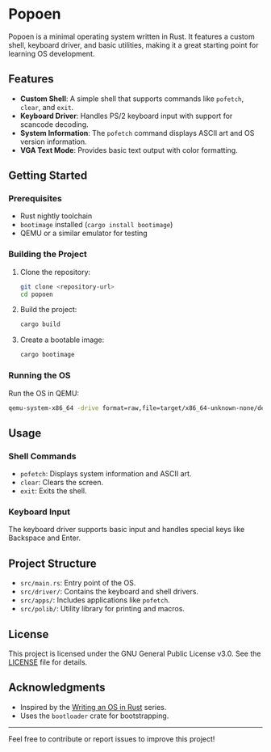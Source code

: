 # Popoen

Popoen is a minimal operating system written in Rust. It features a custom shell, keyboard driver, and basic utilities, making it a great starting point for learning OS development.

## Features

- **Custom Shell**: A simple shell that supports commands like `pofetch`, `clear`, and `exit`.
- **Keyboard Driver**: Handles PS/2 keyboard input with support for scancode decoding.
- **System Information**: The `pofetch` command displays ASCII art and OS version information.
- **VGA Text Mode**: Provides basic text output with color formatting.

## Getting Started

### Prerequisites

- Rust nightly toolchain
- `bootimage` installed (`cargo install bootimage`)
- QEMU or a similar emulator for testing

### Building the Project

1. Clone the repository:
   ```bash
   git clone <repository-url>
   cd popoen
   ```

2. Build the project:
   ```bash
   cargo build
   ```

3. Create a bootable image:
   ```bash
   cargo bootimage
   ```

### Running the OS

Run the OS in QEMU:
```bash
qemu-system-x86_64 -drive format=raw,file=target/x86_64-unknown-none/debug/bootimage-popoen.bin
```

## Usage

### Shell Commands

- `pofetch`: Displays system information and ASCII art.
- `clear`: Clears the screen.
- `exit`: Exits the shell.

### Keyboard Input

The keyboard driver supports basic input and handles special keys like Backspace and Enter.

## Project Structure

- `src/main.rs`: Entry point of the OS.
- `src/driver/`: Contains the keyboard and shell drivers.
- `src/apps/`: Includes applications like `pofetch`.
- `src/polib/`: Utility library for printing and macros.

## License

This project is licensed under the GNU General Public License v3.0. See the [LICENSE](LICENSE) file for details.

## Acknowledgments

- Inspired by the [Writing an OS in Rust](https://os.phil-opp.com/) series.
- Uses the `bootloader` crate for bootstrapping.

---

Feel free to contribute or report issues to improve this project!